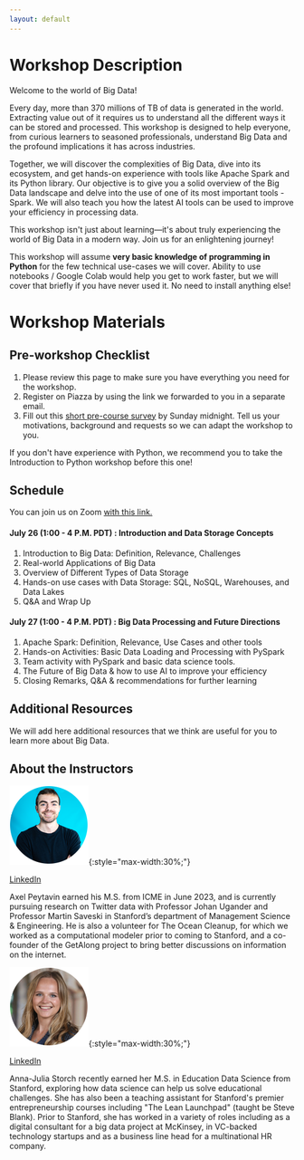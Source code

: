 ```yaml
---
layout: default
---
```


# Workshop Description

Welcome to the world of Big Data!

Every day, more than 370 millions of TB of data is generated in the world. Extracting value out of it requires us to understand all the different ways it can be stored and processed. This workshop is designed to help everyone, from curious learners to seasoned professionals, understand Big Data and the profound implications it has across industries.

Together, we will discover the complexities of Big Data, dive into its ecosystem, and get hands-on experience with tools like Apache Spark and its Python library. Our objective is to give you a solid overview of the Big Data landscape and delve into the use of one of its most important tools - Spark. We will also teach you how the latest AI tools can be used to improve your efficiency in processing data.

This workshop isn't just about learning—it's about truly experiencing the world of Big Data in a modern way. Join us for an enlightening journey!

This workshop will assume **very basic knowledge of programming in Python** for the few technical use-cases we will cover. Ability to use notebooks / Google Colab would help you get to work faster, but we will cover that briefly if you have never used it. No need to install anything else!

# Workshop Materials

## Pre-workshop Checklist

1. Please review this page to make sure you have everything you need for the workshop.
2. Register on Piazza by using the link we forwarded to you in a separate email.
3. Fill out this [short pre-course survey](https://docs.google.com/forms/d/e/1FAIpQLSfr35W94YVemqapjWAzmKTnBX2JGnUVtDpnwexfMwsKvLryVQ/viewform?usp=sf_link) by Sunday midnight. Tell us your motivations, background and requests so we can adapt the workshop to you.

If you don't have experience with Python, we recommend you to take the Introduction to Python workshop before this one!

## Schedule

You can join us on Zoom [with this link.](https://stanford.zoom.us/j/91273362840?pwd=M3Q5YjRrbXBqT0RZcGFDbUJpbXdKZz09)

#### July 26 (1:00 - 4 P.M. PDT) : Introduction and Data Storage Concepts

1. Introduction to Big Data: Definition, Relevance, Challenges
2. Real-world Applications of Big Data
3. Overview of Different Types of Data Storage
4. Hands-on use cases with Data Storage: SQL, NoSQL, Warehouses, and Data Lakes
5. Q&A and Wrap Up

#### July 27 (1:00 - 4 P.M. PDT) : Big Data Processing and Future Directions

1. Apache Spark: Definition, Relevance, Use Cases and other tools
2. Hands-on Activities: Basic Data Loading and Processing with PySpark
3. Team activity with PySpark and basic data science tools.
4. The Future of Big Data & how to use AI to improve your efficiency
5. Closing Remarks, Q&A & recommendations for further learning

## Additional Resources

We will add here additional resources that we think are useful for you to learn more about Big Data.

## About the Instructors

![Axel](/assets/img/profile_axel.png){:style="max-width:30%;"}

[LinkedIn](https://www.linkedin.com/in/axel-peytavin/)

Axel Peytavin earned his M.S. from ICME in June 2023, and is currently pursuing research on Twitter data with Professor Johan Ugander and Professor Martin Saveski in Stanford’s department of Management Science & Engineering. He is also a volunteer for The Ocean Cleanup, for which we worked as a computational modeler prior to coming to Stanford, and a co-founder of the GetAlong project to bring better discussions on information on the internet.

![Julia](/assets/img/profile_julia.png){:style="max-width:30%;"}

[LinkedIn](https://www.linkedin.com/in/anna-julia-storch-517142144/)

Anna-Julia Storch recently earned her M.S. in Education Data Science from Stanford, exploring how data science can help us solve educational challenges. She has also been a teaching assistant for Stanford's premier entrepreneurship courses including "The Lean Launchpad" (taught be Steve Blank). Prior to Stanford, she has worked in a variety of roles including as a digital consultant for a big data project at McKinsey, in VC-backed technology startups and as a business line head for a multinational HR company.
